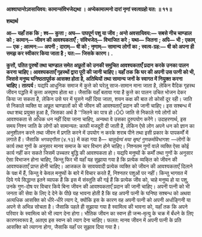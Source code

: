 **आश्वाघान्तेऽवसायिवय: कामान्संविभजेद्यथा ।** **अप्येकामात्मनो दारां नृणां स्वत्वग्रहो यत: ॥ ११॥** 

**शब्दार्थ** 

**आ—** **यहाँ तक कि** **; श्व—** **कुत्ता** **; अघ—** **पापपूर्ण पशु या जीव** **; अन्ते अवसायिवय:—** **सबसे नीच चाण्डाल को** **; कामान्—** **जीवन की आवश्यकताएँ** **; संविभजेत्—** **विभाजित करे** **; यथा—** **जितना** **; अपि—** **भी** **; एकाम्—** **एक** **; आत्मन:—** **अपनी** **;** **दाराम्—** **षी को** **; नृणाम्—** **सामान्य लोगों का** **; स्वत्व-ग्रह:—** **षी को अपना ही समझ कर स्वीकार किया जाता है** **; यत:—** **जिसके कारण।** **.** 

**कुत्तों, पतित पुरुषों तथा चाण्डाल समेत अछूतों को उनकी समुचित आवश्यकताएँ प्रदान** **करके उनका पालन करना चाहिए। आवश्यकताएँ गृहस्थों द्वारा पूरी की जानी चाहिए। यहाँ तक** **कि घर की अपनी उस पत्नी को भी, जिससे मनुष्य घनिष्ठतापूर्वक आसक्त होता है, अतिथियों** **तथा सामान्य जनों के स्वागत में नियुक्त करना चाहिए।** **तात्पर्य :** यद्यपि आधुनिक समाज में कुत्ते को घरेलू साज-सामान माना जाता है, लेकिन वैदिक गृहस्थ जीवन पद्धति में कुत्ता अस्पृश्य होता था। जैसाकि यहाँ बताया गया है कुत्ते का पालन उचित भोजन देकर किया जा सकता है, लेकिन उसे घर में घुसने नहीं दिया जाता, शयन कक्ष की बात तो कोसों दूर रही। जाति से निकाले व्यक्ति या अछूत चाण्डालों को भी जीवन की आवश्यताएँ प्रदान की जानी चाहिए। इस सश्बन्ध में *यथा* शब्द प्रयुक्त हुआ है, जिसका अर्थ है ''जितने का पात्र हो।ÓÓ जाति से निकाले गये लोगों को आवश्यकता से अधिक धन नहीं दिया जाना चाहिए, अन्यथा वे उसका दुरुपयोग करेंगे। उदाहरणार्थ, इस समय निश्न जाति के लोगों को सामान्यत: काफी मजदूरी दी जाती है, लेकिन ऐसे लोग अपने धन को ज्ञान का अनुशीलन करने तथा जीवन में प्रगति करने में उपयोग न करके शराब पीने तथा इसी प्रकार के पापकर्मों में लगाते हैं। जैसाकि *भगवद्गीता* (४.१३) में कहा गया है— *चातुर्वण्र्यं मया सृष्टं गुणकर्मविभागश:* —लोगों के कार्य तथा गुणों के अनुसार मानव समाज के चार विभाग होने चाहिए। निश्नतम गुणों वाले व्यक्ति ऐसा कोई कार्य नहीं कर सकते जिसमें उच्चतर बुद्धि की आवश्यकता हो। यद्यपि मनुष्यों के कर्मों तथा गुणों के अनुसार ऐसा विभाजन होना चाहिए, किन्तु फिर भी यहाँ यह सुझाया गया है कि प्रत्येक व्यकि्त को जीवन की आवश्यकताएँ प्राप्त होनी चाहिए। आजकल के सावयवादी प्रत्येक व्यक्ति को जीवन की आवश्यकताएँ दिलाने के पक्ष में हैं, किन्तु वे केवल मनुष्यों के बारे में विचार करते हैं, निश्नतर पशुओं पर नहीं। किन्तु भागवत में दिये गये सिद्धान्त इतने व्यापक हैं कि इस में संस्तुति की गई हैं कि प्रत्येक जीव को, चाहे मनुष्य हो या पशु, उनके गुण-दोष पर विचार किये बिना जीवन की आवश्यकताएँ प्रदान की जानी चाहिए। अपनी पत्नी को भी जनता की सेवा के लिए दे देने के पीछे यह भावना होती है कि वह अपनी पत्नी के घनिष्ठ सश्बन्ध को अथवा अत्यधिक आसक्ति को धीरे-धीरे त्याग दे, क्योंकि इस के कारण वह अपनी पत्नी को अपनी अर्धाङ्गिनी या अपने से अभिन्न सोचता है। जैसाकि पहले ही सुझाया गया है स्वामित्व की भावना को, यहाँ तक कि अपने परिवार के स्वामित्व को भी त्याग देना होगा। भौतिक जीवन का स्वप्न ही जन्म-मृत्यु के चक्र में बँधने के लिए कारणस्वरूप है, अतएव इस स्वप्न को त्याग देना चाहिए। फलत: मानव जीवन में अपनी पत्नी के प्रति आसक्ति को त्यागना होगा, जैसाकि यहाँ पर सुझाव दिया गया है।  